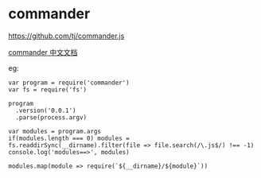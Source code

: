 
commander
=====

https://github.com/tj/commander.js

[commander 中文文档](https://github.com/tj/commander.js/blob/master/Readme_zh-CN.md)


eg:
```
var program = require('commander')
var fs = require('fs')

program
  .version('0.0.1')
  .parse(process.argv)

var modules = program.args
if(modules.length === 0) modules = fs.readdirSync(__dirname).filter(file => file.search(/\.js$/) !== -1)
console.log('modules==>', modules)

modules.map(module => require(`${__dirname}/${module}`))
```